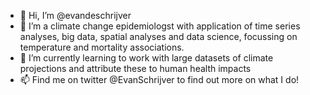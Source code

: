 - 👋 Hi, I’m @evandeschrijver
- 👀 I’m a climate change epidemiologst with application of time series analyses, big data, spatial analyses and data science, focussing on temperature and mortality associations.
- 🌱 I’m currently learning to work with large datasets of climate projections and attribute these to human health impacts
- 📫 Find me on twitter @EvanSchrijver to find out more on what I do!

<!---
evandeschrijver/evandeschrijver is a ✨ special ✨ repository because its `README.md` (this file) appears on your GitHub profile.
You can click the Preview link to take a look at your changes.
--->
